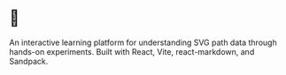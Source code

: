 # 💫

An interactive learning platform for understanding SVG path data through hands-on experiments. Built with React, Vite, react-markdown, and Sandpack.
